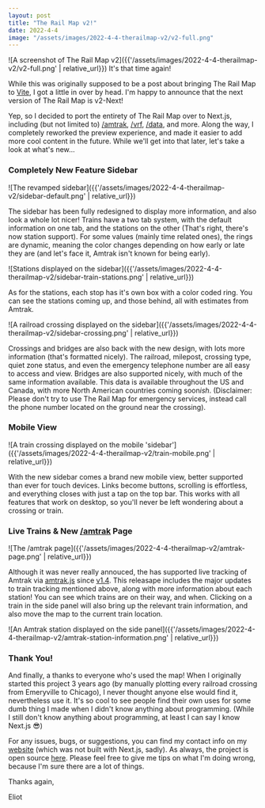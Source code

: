 ```yaml
---
layout: post
title: "The Rail Map v2!"
date: 2022-4-4
image: "/assets/images/2022-4-4-therailmap-v2/v2-full.png"
---
```


![A screenshot of The Rail Map v2]({{'/assets/images/2022-4-4-therailmap-v2/v2-full.png' | relative_url}})
It's that time again!

While this was originally supposed to be a post about bringing The Rail Map to [Vite](vitejs.dev/), I got a little in over by head. I'm happy to announce that the next version of The Rail Map is v2-Next!

Yep, so I decided to port the entirety of The Rail Map over to Next.js, including (but not limited to) [/amtrak](https://therailmap.com/amtrak), [/vrf](https://therailmap.com/vrf), [/data](https://therailmap.com/data), and more. Along the way, I completely reworked the preview experience, and made it easier to add more cool content in the future. While we'll get into that later, let's take a look at what's new...

### Completely New Feature Sidebar

![The revamped sidebar]({{'/assets/images/2022-4-4-therailmap-v2/sidebar-default.png' | relative_url}})

The sidebar has been fully redesigned to display more information, and also look a whole lot nicer! Trains have a two tab system, with the default information on one tab, and the stations on the other (That's right, there's now station support). For some values (mainly time related ones), the rings are dynamic, meaning the color changes depending on how early or late they are (and let's face it, Amtrak isn't known for being early).

![Stations displayed on the sidebar]({{'/assets/images/2022-4-4-therailmap-v2/sidebar-train-stations.png' | relative_url}})

As for the stations, each stop has it's own box with a color coded ring. You can see the stations coming up, and those behind, all with estimates from Amtrak.

![A railroad crossing displayed on the sidebar]({{'/assets/images/2022-4-4-therailmap-v2/sidebar-crossing.png' | relative_url}})

Crossings and bridges are also back with the new design, with lots more information (that's formatted nicely). The railroad, milepost, crossing type, quiet zone status, and even the emergency telephone number are all easy to access and view. Bridges are also supported nicely, with much of the same information available. This data is available throughout the US and Canada, with more North American countries coming soon*ish*. (Disclaimer: Please don't try to use The Rail Map for emergency services, instead call the phone number located on the ground near the crossing).

### Mobile View

![A train crossing displayed on the mobile 'sidebar']({{'/assets/images/2022-4-4-therailmap-v2/train-mobile.png' | relative_url}})

With the new sidebar comes a brand new mobile view, better supported than ever for touch devices. Links become buttons, scrolling is effortless, and everything closes with just a tap on the top bar. This works with all features that work on desktop, so you'll never be left wondering about a crossing or train.

### Live Trains & New [/amtrak](https://therailmap.com/amtrak) Page

![The /amtrak page]({{'/assets/images/2022-4-4-therailmap-v2/amtrak-page.png' | relative_url}})

Although it was never really annouced, the has supported live tracking of Amtrak via [amtrak.js](https://github.com/piemadd/amtrak) since [v1.4](https://github.com/eIiot/railmap/releases/tag/v1.4). This releasape includes the major updates to train tracking mentioned above, along with more information about each station! You can see which trains are on their way, and when. Clicking on a train in the side panel will also bring up the relevant train information, and also move the map to the current train location.

![An Amtrak station displayed on the side panel]({{'/assets/images/2022-4-4-therailmap-v2/amtrak-station-information.png' | relative_url}})

### Thank You!

And finally, a thanks to everyone who's used the map! When I originally started this project 3 years ago (by manually plotting every railroad crossing from Emeryville to Chicago), I never thought anyone else would find it, nevertheless use it. It's so cool to see people find their own uses for some dumb thing I made when I didn't know anything about programming. (While I still don't know anything about programming, at least I can say I know Next.js 😎)

For any issues, bugs, or suggestions, you can find my contact info on my [website](https://eliothertenstein.com) (which was not built with Next.js, sadly). As always, the project is open source [here](https://github.com/eIiot/railmap/). Please feel free to give me tips on what I'm doing wrong, because I'm sure there are a lot of things.

Thanks again,

Eliot
